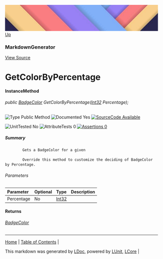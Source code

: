 ![](../Content/LDoc-banner-small.png "")
[Up](MarkdownGenerator.md)
### MarkdownGenerator
[View Source](../Markdown/MarkdownGenerator.cs)
# GetColorByPercentage
#### InstanceMethod
###### public <a href="https://www.google.com/#q=C%23+LCore.LDoc.Markdown.GitHubMarkdown.BadgeColor" alt="Search for 'LCore.LDoc.Markdown.GitHubMarkdown.BadgeColor'" target="_blank">BadgeColor</a> GetColorByPercentage(<a href="https://www.google.com/#q=C%23+System.Int32" alt="Search for 'System.Int32'" target="_blank">Int32</a> Percentage);

![Type Public Method](http://b.repl.ca/v1/Type-Public%20Method-lightgrey.png "") ![Documented Yes](http://b.repl.ca/v1/Documented-Yes-brightgreen.png "") [![SourceCode Available](http://b.repl.ca/v1/SourceCode-Available-brightgreen.png "")](../Markdown/MarkdownGenerator.cs#L786)

![UnitTested No](http://b.repl.ca/v1/UnitTested-No-lightgrey.png "") ![AttributeTests 0](http://b.repl.ca/v1/AttributeTests-0-lightgrey.png "") [![Assertions 0](http://b.repl.ca/v1/Assertions-0-brightgreen.png "")](../Markdown/MarkdownGenerator.cs)
##### Summary

            Gets a BadgeColor for a given 
            
            Override this method to customize the deciding of BadgeColor by Percentage.
            
###### Parameters

Parameter | Optional | Type | Description
:---  | :---  | :---  | :--- 
Percentage | No | <a href="https://www.google.com/#q=C%23+System.Int32" alt="Search for 'System.Int32'" target="_blank">Int32</a> | 

#### Returns
###### <a href="https://www.google.com/#q=C%23+LCore.LDoc.Markdown.GitHubMarkdown.BadgeColor" alt="Search for 'LCore.LDoc.Markdown.GitHubMarkdown.BadgeColor'" target="_blank">BadgeColor</a>
---

[Home](../../README.md) | [Table of Contents](../../TableOfContents.md) | 


This markdown was generated by [LDoc](https://github.com/CodeSingularity/LDoc), powered by [LUnit](https://github.com/CodeSingularity/LUnit), [LCore](https://github.com/CodeSingularity/LCore) | 

